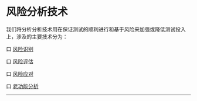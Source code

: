 # 风险分析技术

我们将分析分析技术用在保证测试的顺利进行和基于风险来加强或降低测试投入上，涉及的主要技术分为：

口 [风险识别](books/风险分析技术-风险识别.md)

口 [风险评估](books/风险分析技术-风险识别.md)

口 [风险应对](books/风险分析技术-风险识别.md)

口 [老功能分析](books/风险分析技术-风险识别.md)



* * *





